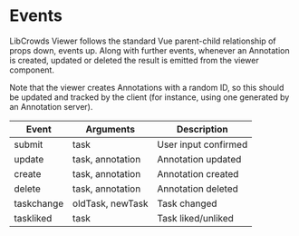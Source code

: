 # Events

LibCrowds Viewer follows the standard Vue parent-child relationship of props down, events up. Along with further events, whenever an Annotation is created, updated or deleted the result is emitted from the viewer component.

Note that the viewer creates Annotations with a random ID, so this should be updated and tracked by the client (for instance, using one generated by an Annotation server).

| Event      | Arguments        | Description          |
|------------|------------------|----------------------|
| submit     | task             | User input confirmed |
| update     | task, annotation | Annotation updated   |
| create     | task, annotation | Annotation created   |
| delete     | task, annotation | Annotation deleted   |
| taskchange | oldTask, newTask | Task changed         |
| taskliked  | task             | Task liked/unliked   |